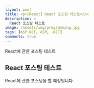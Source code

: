 ```yaml
---
layout: post
title: <p>[React] React 포스팅 테스트</p>
description: >
  React 포스팅 테스트
image: /assets/img/programming.jpg
tags: [ASP.NET, ASP, .NET]
comments: true
---
```

<head>
  <link rel="stylesheet" type="text/css" href="../../assets/css/obsidian.css" />
</head>

 React에 관한 포스팅 테스트

## React 포스팅 테스트
 
 React에 관한 포스팅을 할 예정입니다.